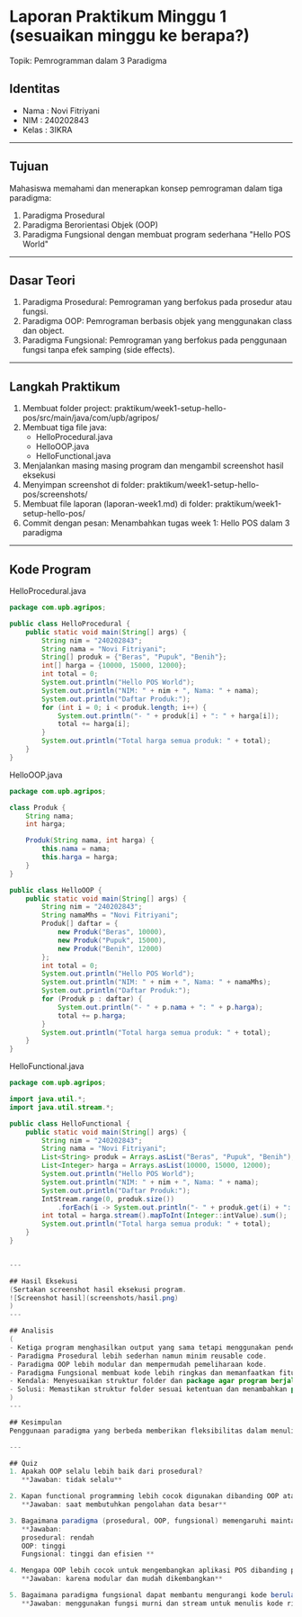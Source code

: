 # Laporan Praktikum Minggu 1 (sesuaikan minggu ke berapa?)
Topik: Pemrogramman dalam 3 Paradigma

## Identitas
- Nama  : Novi Fitriyani
- NIM   : 240202843
- Kelas : 3IKRA

---

## Tujuan
Mahasiswa memahami dan menerapkan konsep pemrograman dalam tiga paradigma:
1. Paradigma Prosedural
2. Paradigma Berorientasi Objek (OOP)
3. Paradigma Fungsional
dengan membuat program sederhana "Hello POS World"
---

## Dasar Teori
1. Paradigma Prosedural: Pemrograman yang berfokus pada prosedur atau fungsi. 
2. Paradigma OOP: Pemrograman berbasis objek yang menggunakan class dan object.  
3. Paradigma Fungsional: Pemrograman yang berfokus pada penggunaan fungsi tanpa efek samping (side effects).

---

## Langkah Praktikum
1. Membuat folder project:
    praktikum/week1-setup-hello-pos/src/main/java/com/upb/agripos/
2. Membuat tiga file java:
    - HelloProcedural.java
    - HelloOOP.java
    - HelloFunctional.java
3. Menjalankan masing masing program dan mengambil screenshot hasil eksekusi
4. Menyimpan screenshot di folder:
    praktikum/week1-setup-hello-pos/screenshots/
5. Membuat file laporan (laporan-week1.md) di folder:
    praktikum/week1-setup-hello-pos/
6. Commit dengan pesan: 
    Menambahkan tugas week 1: Hello POS dalam 3 paradigma

---

## Kode Program
HelloProcedural.java
```java
package com.upb.agripos;

public class HelloProcedural {
    public static void main(String[] args) {
        String nim = "240202843";
        String nama = "Novi Fitriyani";
        String[] produk = {"Beras", "Pupuk", "Benih"};
        int[] harga = {10000, 15000, 12000};
        int total = 0;
        System.out.println("Hello POS World");
        System.out.println("NIM: " + nim + ", Nama: " + nama);
        System.out.println("Daftar Produk:");
        for (int i = 0; i < produk.length; i++) {
            System.out.println("- " + produk[i] + ": " + harga[i]);
            total += harga[i];
        }
        System.out.println("Total harga semua produk: " + total);
    }
}
```

HelloOOP.java
```java
package com.upb.agripos;

class Produk {
    String nama;
    int harga;

    Produk(String nama, int harga) {
        this.nama = nama;
        this.harga = harga;
    }
}

public class HelloOOP {
    public static void main(String[] args) {
        String nim = "240202843";
        String namaMhs = "Novi Fitriyani";
        Produk[] daftar = {
            new Produk("Beras", 10000),
            new Produk("Pupuk", 15000),
            new Produk("Benih", 12000)
        };
        int total = 0;
        System.out.println("Hello POS World");
        System.out.println("NIM: " + nim + ", Nama: " + namaMhs);
        System.out.println("Daftar Produk:");
        for (Produk p : daftar) {
            System.out.println("- " + p.nama + ": " + p.harga);
            total += p.harga;
        }
        System.out.println("Total harga semua produk: " + total);
    }
}
```

HelloFunctional.java
```java
package com.upb.agripos;

import java.util.*;
import java.util.stream.*;

public class HelloFunctional {
    public static void main(String[] args) {
        String nim = "240202843";
        String nama = "Novi Fitriyani";
        List<String> produk = Arrays.asList("Beras", "Pupuk", "Benih");
        List<Integer> harga = Arrays.asList(10000, 15000, 12000);
        System.out.println("Hello POS World");
        System.out.println("NIM: " + nim + ", Nama: " + nama);
        System.out.println("Daftar Produk:");
        IntStream.range(0, produk.size())
            .forEach(i -> System.out.println("- " + produk.get(i) + ": " + harga.get(i)));
        int total = harga.stream().mapToInt(Integer::intValue).sum();
        System.out.println("Total harga semua produk: " + total);
    }
}


---

## Hasil Eksekusi
(Sertakan screenshot hasil eksekusi program.  
![Screenshot hasil](screenshots/hasil.png)
)
---

## Analisis
(
- Ketiga program menghasilkan output yang sama tetapi menggunakan pendekatan berbeda.  
- Paradigma Prosedural lebih sederhan namun minim reusable code.  
- Paradigma OOP lebih modular dan mempermudah pemeliharaan kode.
- Paradigma Fungsional membuat kode lebih ringkas dan memanfaatkan fitur modern Java seperti stream API
- Kendala: Menyesuaikan struktur folder dan package agar program berjalan tanpa error.
- Solusi: Memastikan struktur folder sesuai ketentuan dan menambahkan package declaration.   
)
---

## Kesimpulan
Penggunaan paradigma yang berbeda memberikan fleksibilitas dalam menulis kode. Pemilihan paradigma harus disesuaikan dengan kebutuhan proyek kompleksitas program.

---

## Quiz
1. Apakah OOP selalu lebih baik dari prosedural?
   **Jawaban: tidak selalu** 

2. Kapan functional programming lebih cocok digunakan dibanding OOP atau prosedural?
   **Jawaban: saat membutuhkan pengolahan data besar**

3. Bagaimana paradigma (prosedural, OOP, fungsional) memengaruhi maintainability dan scalability aplikasi?
   **Jawaban: 
   prosedural: rendah
   OOP: tinggi
   Fungsional: tinggi dan efisien **

4. Mengapa OOP lebih cocok untuk mengembangkan aplikasi POS dibanding prosedural?
   **Jawaban: karena modular dan mudah dikembangkan**

5. Bagaimana paradigma fungsional dapat membantu mengurangi kode berulang (*boilerplate code*)?
   **Jawaban: menggunakan fungsi murni dan stream untuk menulis kode ringkas**
